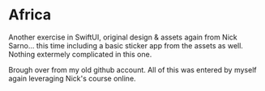 # Africa

Another exercise in SwiftUI, original design &amp; assets again from Nick Sarno... this time including a basic sticker app from the assets as well.
Nothing extermely complicated in this one.

Brough over from my old github account. All of this was entered by myself again leveraging Nick's course online.
